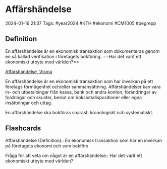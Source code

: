# Affärshändelse

2024-01-16 21:37
Tags: #year2024 #KTH #ekonomi #CM1005 #begrepp

## Definition

En affärshändelse är en ekonomisk transaktion som dokumenteras genom en så kallad verifikation i företagets bokföring. ==Har det varit ett ekonomiskt utbyte med världen?==

[Affärshändelse, Visma](https://vismaspcs.se/ekonomiska-termer/vad-ar-affarshandelse)

En affärshändelse är en ekonomisk transaktion som har inverkan på ett företags förmögenhet och/eller sammansättning. Affärshändelser kan vara in- och utbetalningar från kassa, bank och andra konton, förändringar av fordringar och skulder, beslut om bokslutsdispositioner eller egna insättningar och uttag.

En affärshändelse ska bokföras snarast, kronologiskt och systematiskt.

## Flashcards

Affärshändelse (Definition):: En ekonomisk transaktion som har en inverkan på företagets ekonomi och som bokförs
<!--SR:!2024-02-25,20,270!2024-02-14,14,290-->

Fråga för att veta om något är en affärshändelse:: Har det varit ett ekonomiskt utbyte med världen?
<!--SR:!2024-02-08,13,290!2024-02-12,13,270-->
